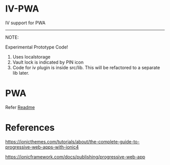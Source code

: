 # IV-PWA
IV support for PWA

<hr>

NOTE:

Experimental Prototype Code!

1. Uses localstorage
2. Vault lock is indicated by PIN icon
3. Code for iv plugin is inside src/lib. This will be refactored to a separate lib later.

# PWA
Refer [Readme](PWA-Readme.md)


# References

https://ionicthemes.com/tutorials/about/the-complete-guide-to-progressive-web-apps-with-ionic4

https://ionicframework.com/docs/publishing/progressive-web-app
